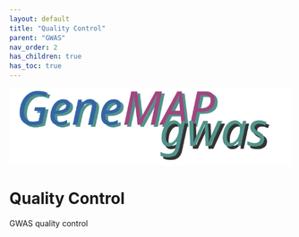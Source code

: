 ```yaml
---
layout: default
title: "Quality Control"
parent: "GWAS"
nav_order: 2
has_children: true
has_toc: true
---
```


<span align="right"><img src="docs/assets/img/genemap-gwas.svg"></span>

# Quality Control

GWAS quality control